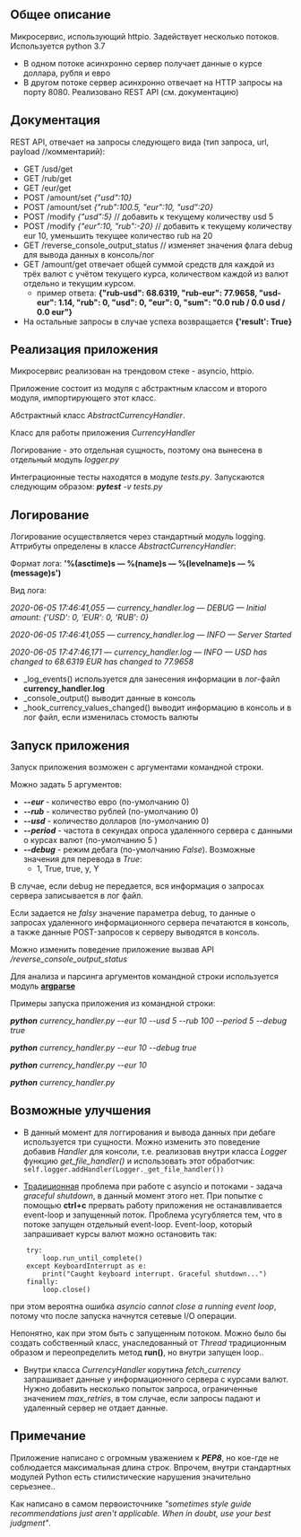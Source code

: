 ## Общее описание
Микросервис, использующий httpio. Задействует несколько потоков.  Используется python 3.7

* В одном потоке асинхронно сервер получает данные о курсе доллара, рубля и евро
* В другом потоке сервер асинхронно отвечает на HTTP запросы на порту 8080. Реализовано REST API (см. документацию)

## Документация
REST API, отвечает на запросы следующего вида 
(тип запроса, url, payload //комментарий):

* GET /usd/get
* GET /rub/get
* GET /eur/get
* POST /amount/set *{"usd":10}*
* POST /amount/set *{"rub":100.5, "eur":10, "usd":20}*
* POST /modify *{"usd":5}* // добавить к текущему количеству usd 5
* POST /modify *{"eur":10, "rub":-20}* // добавить к текущему количеству eur 10, уменьшить текущее количество rub на 20 
* GET /reverse_console_output_status // изменяет значения флага debug для вывода данных в консоль/лог
* GET /amount/get отвечает общей суммой средств для каждой из трёх валют с учётом текущего курса, 
количеством каждой из валют отдельно и текущим курсом.
    * пример ответа: **{"rub-usd": 68.6319, "rub-eur": 77.9658, "usd-eur": 1.14, "rub": 0, "usd": 0, "eur": 0, "sum": "0.0 rub / 0.0 usd / 0.0 eur"}**
* На остальные запросы в случае успеха возвращается **{'result': True}**

## Реализация приложения
Микросервис реализован на трендовом стеке - asyncio, httpio. 

Приложение состоит из модуля с абстрактным классом
и второго модуля, импортирующего этот класс.

Абстрактный класс *AbstractCurrencyHandler*.

Класс для работы приложения *CurrencyHandler*

Логирование - это отдельная сущность, поэтому она вынесена в отдельный модуль *logger.py*

Интеграционные тесты находятся в модуле *tests.py*. Запускаются следующим образом:
***pytest** -v tests.py* 

## Логирование
Логирование осуществляется через стандартный модуль logging. Аттрибуты определены в классе *AbstractCurrencyHandler*:

Формат лога: **'%(asctime)s — %(name)s — %(levelname)s — %(message)s')**

Вид лога:

*2020-06-05 17:46:41,055 — currency_handler.log — DEBUG — Initial amount: {'USD': 0, 'EUR': 0, 'RUB': 0}*

*2020-06-05 17:46:41,055 — currency_handler.log — INFO — Server Started*

*2020-06-05 17:47:46,171 — currency_handler.log — INFO — USD has changed to 68.6319 EUR has changed to 77.9658*
   
* _log_events() используется для занесения информации в лог-файл **currency_handler.log**
* _console_output() выводит данные в консоль
* _hook_currency_values_changed() выводит информацию в консоль и в лог файл, если изменилась стомость валюты

## Запуск приложения

Запуск приложения возможен с аргументами командной строки. 

Можно задать 5 аргументов:
   
   * ***--eur*** - количество евро (по-умолчанию 0)
   * ***--rub*** - количество рублей (по-умолчанию 0)
   * ***--usd*** - количество долларов (по-умолчанию 0)
   * ***--period*** - частота в секундах опроса удаленного сервера с данными о курсах валют (по-умолчанию 5 )
   * ***--debug*** - режим дебага (по-умолчанию *False*). Возможные значения для перевода в *True*:
        * 1, True, true, y, Y
   
   В случае, если debug не передается, вся информация о запросах сервера записывается в лог файл. 
   
   Если задается не *falsy* значение параметра debug, то данные о запросах удаленного информационного сервера
   печатаются в консоль, а также данные POST-запросов к серверу выводятся в консоль. 
   
   Можно изменить поведение приложение вызвав API */reverse_console_output_status*
   
   Для анализа и парсинга аргументов командной строки используется модуль 
   [**argparse**](https://docs.python.org/3/library/argparse.html)
   
   Примеры запуска приложения из командной строки: 
   
   ***python** currency_handler.py --eur 10 --usd 5 --rub 100 --period 5 --debug true*
   
   ***python** currency_handler.py --eur 10 --debug true*
   
   ***python** currency_handler.py --eur 10*
   
   ***python** currency_handler.py*
   
## Возможные улучшения

* В данный момент для логгирования и вывода данных при дебаге используется три сущности. 
Можно изменить это поведение добавив *Handler* для консоли, 
т.е. реализовав внутри класса *Logger* функцию *get_file_handler()* и использовать этот обработчик:
```self.logger.addHandler(Logger._get_file_handler())```

* [Традиционная](https://vorpus.org/blog/control-c-handling-in-python-and-trio/) проблема при работе с asyncio и потоками - задача *graceful shutdown*, 
в данный момент этого нет. 
При попытке с помощью **ctrl+c** прервать работу приложения не останавливается event-loop и запущенный поток.
Проблема усугубляется тем, что в потоке запущен отдельный event-loop. 
Event-loop, который запрашивает курсы валют можно остановить так:

```
    try:
        loop.run_until_complete()
    except KeyboardInterrupt as e:
        print("Caught keyboard interrupt. Graceful shutdown...")
    finally:
        loop.close()
```
 при этом вероятна ошибка *asyncio cannot close a running event loop*, 
 потому что после запуска начнутся сетевые I/O операции. 
 
 Непонятно, как при этом быть с запущенным потоком. 
 Можно было бы создать собственный класс, унаследованный от *Thread* традиционным образом 
 и переопределить метод **run()**, но внутри запущен loop..
 
 * Внутри класса *CurrencyHandler* корутина *fetch_currency* 
 запрашивает данные у информационного сервера с курсами валют. 
 Нужно добавить несколько попыток запроса, ограниченные значением *max_retries*, в том случае, 
 если запросы падают и удаленный сервер не отдает данные.
 
## Примечание
Приложение написано с огромным уважением к ***PEP8***, но кое-где не соблюдается максимальная длина строк. 
Впрочем, внутри стандартных модулей Python есть стилистические нарушения значительно серьезнее.. 

Как написано в самом первоисточнике 
*"sometimes style guide recommendations just aren't applicable. When in doubt, use your best judgment"*.
